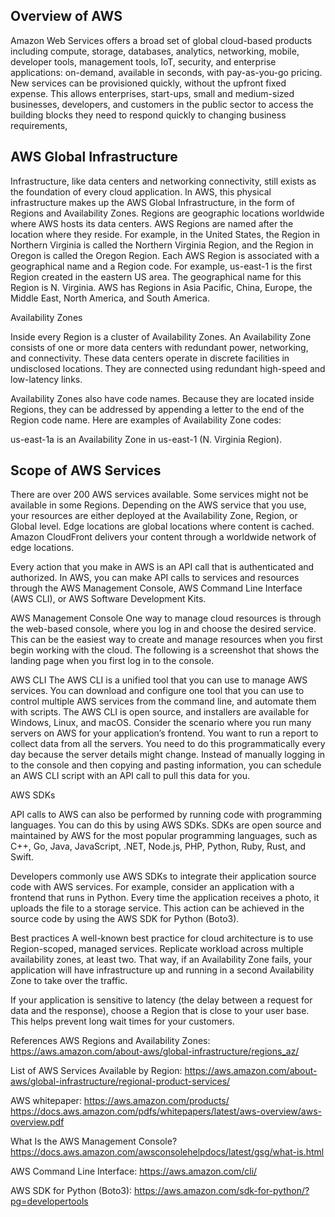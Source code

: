 ## Overview of AWS

Amazon Web Services offers a broad set of global cloud-based products including compute, storage, databases, analytics, networking, mobile, developer tools, management tools, IoT, security, and enterprise applications: on-demand, available in seconds, with pay-as-you-go pricing. New services can be provisioned quickly, without the upfront fixed expense. This allows enterprises, start-ups, small and medium-sized businesses, developers, and customers in the public sector to access the building blocks they need to respond quickly to changing business requirements,

## AWS Global Infrastructure
Infrastructure, like data centers and networking connectivity, still exists as the foundation of every cloud application. In AWS, this physical infrastructure makes up the AWS Global Infrastructure, in the form of Regions and Availability Zones. Regions are geographic locations worldwide where AWS hosts its data centers. AWS Regions are named after the location where they reside. For example, in the United States, the Region in Northern Virginia is called the Northern Virginia Region, and the Region in Oregon is called the Oregon Region. Each AWS Region is associated with a geographical name and a Region code. For example, us-east-1 is the first Region created in the eastern US area. The geographical name for this Region is N. Virginia. AWS has Regions in Asia Pacific, China, Europe, the Middle East, North America, and South America.

Availability Zones

Inside every Region is a cluster of Availability Zones. An Availability Zone consists of one or more data centers with redundant power, networking, and connectivity. These data centers operate in discrete facilities in undisclosed locations. They are connected using redundant high-speed and low-latency links.

Availability Zones also have code names. Because they are located inside Regions, they can be addressed by appending a letter to the end of the Region code name. Here are examples of Availability Zone codes:

us-east-1a is an Availability Zone in us-east-1 (N. Virginia Region).

## Scope of AWS Services
There are over 200 AWS services available. Some services might not be available in some Regions. Depending on the AWS service that you use, your resources are either deployed at the Availability Zone, Region, or Global level. Edge locations are global locations where content is cached. Amazon CloudFront delivers your content through a worldwide network of edge locations.


Every action that you make in AWS is an API call that is authenticated and authorized.  In AWS, you can make API calls to services and resources through the AWS Management Console, AWS Command Line Interface (AWS CLI), or AWS Software Development Kits.

AWS Management Console
One way to manage cloud resources is through the web-based console, where you log in and choose the desired service. This can be the easiest way to create and manage resources when you first begin working with the cloud. The following is a screenshot that shows the landing page when you first log in to the console. 

AWS CLI
The AWS CLI is a unified tool that you can use to manage AWS services. You can download and configure one tool that you can use to control multiple AWS services from the command line, and automate them with scripts. The AWS CLI is open source, and installers are available for Windows, Linux, and macOS. Consider the scenario where you run many servers on AWS for your application’s frontend. You want to run a report to collect data from all the servers. You need to do this programmatically every day because the server details might change. Instead of manually logging in to the console and then copying and pasting information, you can schedule an AWS CLI script with an API call to pull this data for you.

AWS SDKs

API calls to AWS can also be performed by running code with programming languages. You can do this by using AWS SDKs. SDKs are open source and maintained by AWS for the most popular programming languages, such as C++, Go, Java, JavaScript, .NET, Node.js, PHP, Python, Ruby, Rust, and Swift.

Developers commonly use AWS SDKs to integrate their application source code with AWS services. For example, consider an application with a frontend that runs in Python. Every time the application receives a photo, it uploads the file to a storage service. This action can be achieved in the source code by using the AWS SDK for Python (Boto3).


Best practices
A well-known best practice for cloud architecture is to use Region-scoped, managed services. Replicate workload across multiple availability zones, at least two. That way, if an Availability Zone fails, your application will have infrastructure up and running in a second Availability Zone to take over the traffic.

If your application is sensitive to latency (the delay between a request for data and the response), choose a Region that is close to your user base. This helps prevent long wait times for your customers.










References
AWS Regions and Availability Zones: https://aws.amazon.com/about-aws/global-infrastructure/regions_az/

List of AWS Services Available by Region: https://aws.amazon.com/about-aws/global-infrastructure/regional-product-services/

AWS whitepaper: https://aws.amazon.com/products/
https://docs.aws.amazon.com/pdfs/whitepapers/latest/aws-overview/aws-overview.pdf

What Is the AWS Management Console?https://docs.aws.amazon.com/awsconsolehelpdocs/latest/gsg/what-is.html

AWS Command Line Interface: https://aws.amazon.com/cli/

AWS SDK for Python (Boto3): 
https://aws.amazon.com/sdk-for-python/?pg=developertools